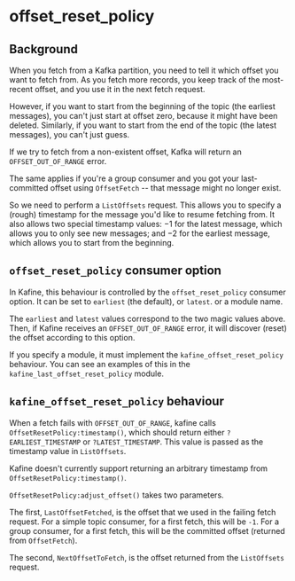 # offset_reset_policy

## Background

When you fetch from a Kafka partition, you need to tell it which offset you want to fetch from. As you fetch more
records, you keep track of the most-recent offset, and you use it in the next fetch request.

However, if you want to start from the beginning of the topic (the earliest messages), you can't just start at offset
zero, because it might have been deleted. Similarly, if you want to start from the end of the topic (the latest
messages), you can't just guess.

If we try to fetch from a non-existent offset, Kafka will return an `OFFSET_OUT_OF_RANGE` error.

The same applies if you're a group consumer and you got your last-committed offset using `OffsetFetch` -- that message
might no longer exist.

So we need to perform a `ListOffsets` request. This allows you to specify a (rough) timestamp for the message you'd like
to resume fetching from. It also allows two special timestamp values: $-1$ for the latest message, which allows you to
only see new messages; and $-2$ for the earliest message, which allows you to start from the beginning.

## `offset_reset_policy` consumer option

In Kafine, this behaviour is controlled by the `offset_reset_policy` consumer option. It can be set to `earliest` (the
default), or `latest`. or a module name.

The `earliest` and `latest` values correspond to the two magic values above. Then, if Kafine receives an
`OFFSET_OUT_OF_RANGE` error, it will discover (reset) the offset according to this option.

If you specify a module, it must implement the `kafine_offset_reset_policy` behaviour. You can see an examples
of this in the `kafine_last_offset_reset_policy` module.

## `kafine_offset_reset_policy` behaviour

When a fetch fails with `OFFSET_OUT_OF_RANGE`, kafine calls `OffsetResetPolicy:timestamp()`, which should return either
`?EARLIEST_TIMESTAMP` or `?LATEST_TIMESTAMP`. This value is passed as the timestamp value in `ListOffsets`.

Kafine doesn't currently support returning an arbitrary timestamp from `OffsetResetPolicy:timestamp()`.

`OffsetResetPolicy:adjust_offset()` takes two parameters.

The first, `LastOffsetFetched`, is the offset that we used in the failing fetch request. For a simple topic consumer, for
a first fetch, this will be `-1`. For a group consumer, for a first fetch, this will be the committed offset (returned
from `OffsetFetch`).

The second, `NextOffsetToFetch`, is the offset returned from the `ListOffsets` request.

